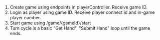 1) Create game using endpoints in playerController. Receive game ID.
2) Login as player using game ID. Receive player connect id and in-game player number.
3) Start game using /game/{gameId}/start
4) Turn cycle is a basic "Get Hand", "Submit Hand" loop until the game ends.